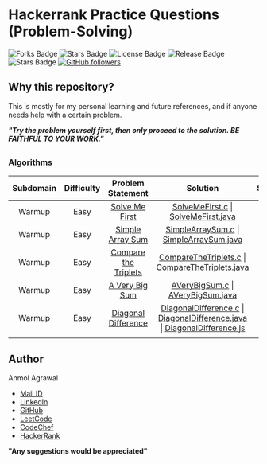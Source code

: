 # Hackerrank Practice Questions (Problem-Solving)

![Forks Badge](https://img.shields.io/github/forks/Anmol53/Hackerrank-Problem-Solving)
![Stars Badge](https://img.shields.io/github/stars/Anmol53/Hackerrank-Problem-Solving)
![License Badge](https://img.shields.io/github/license/Anmol53/Hackerrank-Problem-Solving)
![Release Badge](https://img.shields.io/github/contributors/Anmol53/Hackerrank-Problem-Solving)
![Stars Badge](https://img.shields.io/github/watchers/Anmol53/Hackerrank-Problem-Solving)
[![GitHub followers](https://img.shields.io/github/followers/Anmol53.svg?style=social&label=Follow&maxAge=2592000)](https://github.com/Anmol53?tab=followers)

## Why this repository?

This is mostly for my personal learning and future references, and if anyone needs help with a certain problem.

***"Try the problem yourself first, then only proceed to the solution. BE FAITHFUL TO YOUR WORK."***

##
### Algorithms
| Subdomain	| Difficulty | Problem Statement | Solution | Score |
| :-------: | :--------: | :---------------: | :------: | :---: |
| Warmup | Easy| [Solve Me First](https://www.hackerrank.com/challenges/solve-me-first/problem) |[SolveMeFirst.c](https://github.com/Anmol53/Hackerrank-Problem-Solving/blob/master/Warmup/Solve%20Me%20First/SolveMeFirst.c) \| [SolveMeFirst.java](https://github.com/Anmol53/Hackerrank-Problem-Solving/blob/master/Warmup/Solve%20Me%20First/SolveMeFirst.java)|1|
| Warmup | Easy| [Simple Array Sum](https://www.hackerrank.com/challenges/simple-array-sum/problem) |[SimpleArraySum.c](https://github.com/Anmol53/Hackerrank-Problem-Solving/blob/master/Warmup/Simple%20Array%20Sum/Simple%20Array%20Sum.c) \| [SimpleArraySum.java](https://github.com/Anmol53/Hackerrank-Problem-Solving/blob/master/Warmup/Simple%20Array%20Sum/SimpleArraySum.java)|10|
| Warmup | Easy| [Compare the Triplets](https://www.hackerrank.com/challenges/compare-the-triplets/problem) |[CompareTheTriplets.c](https://github.com/Anmol53/Hackerrank-Problem-Solving/blob/master/Warmup/Compare%20the%20Triplets/Compare%20the%20Triplets.c) \| [CompareTheTriplets.java](https://github.com/Anmol53/Hackerrank-Problem-Solving/blob/master/Warmup/Compare%20the%20Triplets/Compare%20the%20Triplets.java)|10|
| Warmup | Easy| [A Very Big Sum](https://www.hackerrank.com/challenges/a-very-big-sum/problem) |[AVeryBigSum.c](https://github.com/Anmol53/Hackerrank-Problem-Solving/blob/master/Warmup/A%20Very%20Big%20Sum/A%20Very%20Big%20Sum.c) \| [AVeryBigSum.java](https://github.com/Anmol53/Hackerrank-Problem-Solving/blob/master/Warmup/A%20Very%20Big%20Sum/A%20Very%20Big%20Sum.java)|10|
| Warmup | Easy| [Diagonal Difference](https://www.hackerrank.com/challenges/diagonal-difference/problem) |[DiagonalDifference.c](https://github.com/Anmol53/Hackerrank-Problem-Solving/blob/master/Warmup/Diagonal%20Difference/Diagonal%20Difference.c) \| [DiagonalDifference.java](https://github.com/Anmol53/Hackerrank-Problem-Solving/blob/master/Warmup/Diagonal%20Difference/Diagonal%20Difference.java) \| [DiagonalDifference.js](https://github.com/Anmol53/Hackerrank-Problem-Solving/blob/master/Warmup/Diagonal%20Difference/Diagonal%20Difference.js)|10|
||||||

## Author
Anmol Agrawal
- [Mail ID](mailto:anmol.ag53@gmail.com?subject=[GitHub])
- [LinkedIn](https://www.linkedin.com/in/anmol-53/)
- [GitHub](https://github.com/Anmol53/)
- [LeetCode](https://leetcode.com/anmol_53/)
- [CodeChef](https://www.codechef.com/users/uniquecoder_)
- [HackerRank](https://www.hackerrank.com/anmol_53)

**"Any suggestions would be appreciated"**
